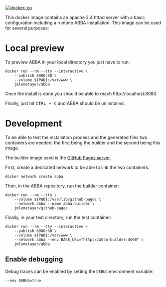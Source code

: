 [![dockeri.co][dockeri.co]][hub.docker]

This docker image contains an apache 2.4 httpd server with a basic configuration
including a runtime ABBA installation. This image can be used for several
purposes:

# Local preview

To preview ABBA in your local directory you just have to run:

    docker run --rm --tty --interactive \
        --publish 8080:80 \
        --volume ${PWD}:/var/www \
        jmlemetayer/abba

Once the install is done you should be able to reach http://localhost:8080.

Finally, just hit <kbd>CTRL + C</kbd> and ABBA should be uninstalled.

# Development

To be able to test the installation process and the generated files two
containers are needed: the first being the builder and the second being this
image.

The builder image used is the [GitHub Pages server][github-pages].

First, create a dedicated network to be able to link the two containers.

    docker network create abba

Then, in the ABBA repository, run the builder container:

    docker run --rm --tty \
        --volume ${PWD}:/var/lib/github-pages \
        --network abba --name abba-builder \
        jmlemetayer/github-pages

Finally, in your test directory, run the test container:

    docker run --rm --tty --interactive \
        --publish 8080:80 \
        --volume ${PWD}:/var/www \
        --network abba --env BASE_URL="http://abba-builder:4000" \
        jmlemetayer/abba

## Enable debugging

Debug traces can be enabled by setting the `DEBUG` environment variable:

    --env DEBUG=true

[hub.docker]: https://hub.docker.com/r/jmlemetayer/abba
[dockeri.co]: https://dockeri.co/image/jmlemetayer/abba
[github-pages]: https://hub.docker.com/r/jmlemetayer/github-pages
